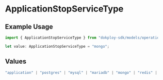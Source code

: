 # ApplicationStopServiceType

## Example Usage

```typescript
import { ApplicationStopServiceType } from "dokploy-sdk/models/operations";

let value: ApplicationStopServiceType = "mongo";
```

## Values

```typescript
"application" | "postgres" | "mysql" | "mariadb" | "mongo" | "redis" | "compose"
```